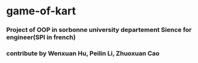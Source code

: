 # game-of-kart
### Project of OOP in sorbonne university departement Sience for engineer(SPI in french)
### contribute by Wenxuan Hu, Peilin Li, Zhuoxuan Cao
